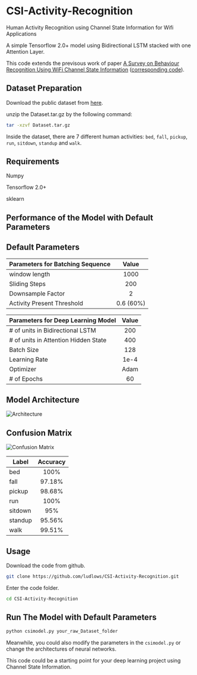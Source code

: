 # CSI-Activity-Recognition

Human Activity Recognition using Channel State Information for Wifi Applications

A simple Tensorflow 2.0+ model using Bidirectional LSTM stacked with one Attention Layer.

This code extends the previsous work of paper [A Survey on Behaviour Recognition Using WiFi Channel State Information](http://ieeexplore.ieee.org/document/8067693/) ([corresponding code](https://github.com/ermongroup/Wifi_Activity_Recognition)).

## Dataset Preparation

Download the public dataset from [here](https://drive.google.com/file/d/19uH0_z1MBLtmMLh8L4BlNA0w-XAFKipM/view?usp=sharing).

unzip the Dataset.tar.gz by the following command:

```bash
tar -xzvf Dataset.tar.gz
```

Inside the dataset, there are 7 different human activities: `bed`, `fall`, `pickup`, `run`, `sitdown`, `standup` and `walk`.

## Requirements

Numpy

Tensorflow 2.0+

sklearn

## Performance of the Model with Default Parameters

## Default Parameters

| Parameters for Batching Sequence  |  Value  |  
|-------------------|:-------------:|
| window length     |  1000 |
| Sliding Steps     |  200   |
| Downsample Factor |  2 |
| Activity Present Threshold | 0.6 (60%)|

| Parameters for Deep Learning Model  |  Value  |  
|-------------------|:-------------:|
| # of units in Bidirectional LSTM     |  200 |
| # of units in Attention Hidden State     |  400 |
| Batch Size |  128 |
| Learning Rate | 1e-4|
| Optimizer | Adam |
| # of Epochs | 60 |

## Model Architecture

![Architecture](https://github.com/ludlows/CSI-Activity-Recognition/raw/master/img/model.png)

## Confusion Matrix

![Confusion Matrix](https://github.com/ludlows/CSI-Activity-Recognition/raw/master/img/confusion_matrix.png)

| Label  |  Accuracy  |  
|-------------------|:-------------:|
| bed     |  100% |
| fall    |  97.18%   |
| pickup  |  98.68% |
| run     | 100% |
| sitdown |  95%  |
| standup |   95.56% |
| walk    | 99.51% |

## Usage

Download the code from github.

```bash
git clone https://github.com/ludlows/CSI-Activity-Recognition.git 
```

Enter the code folder.

```bash
cd CSI-Activity-Recognition
```

## Run The Model with Default Parameters

```bash
python csimodel.py your_raw_Dataset_folder
```

Meanwhile, you could also modify the parameters in the `csimodel.py` or change the architectures of neural networks.

This code could be a starting point for your deep learning project using Channel State Information.
